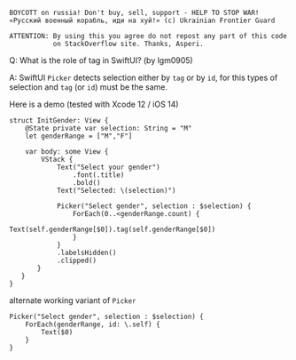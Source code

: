 ```
BOYCOTT on russia! Don't buy, sell, support - HELP TO STOP WAR!
«Русский военный корабль, иди на хуй!» (c) Ukrainian Frontier Guard

ATTENTION: By using this you agree do not repost any part of this code
           on StackOverflow site. Thanks, Asperi.
```

Q: What is the role of tag in SwiftUI? (by lgm0905)

A: SwiftUI `Picker` detects selection either by `tag` or by `id`, for this types of selection and `tag` (or `id`) must be the same.

Here is a demo (tested with Xcode 12 / iOS 14)

```
struct InitGender: View {
    @State private var selection: String = "M"
    let genderRange = ["M","F"]

    var body: some View {
        VStack {
            Text("Select your gender")
                .font(.title)
                .bold()
            Text("Selected: \(selection)")

            Picker("Select gender", selection : $selection) {
                ForEach(0..<genderRange.count) {
                    Text(self.genderRange[$0]).tag(self.genderRange[$0])
                }
            }
            .labelsHidden()
            .clipped()
       }
   }
}
```

alternate working variant of `Picker`

    Picker("Select gender", selection : $selection) {
        ForEach(genderRange, id: \.self) {
            Text($0)
        }
    }

